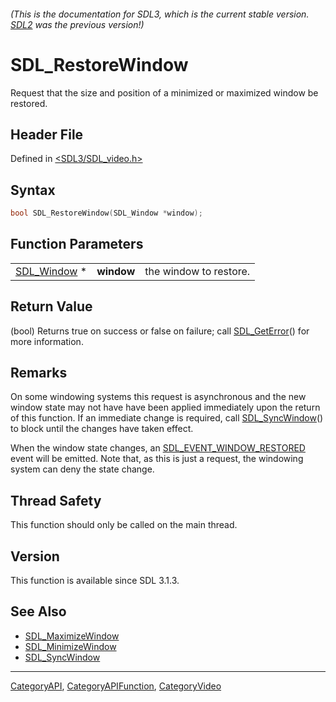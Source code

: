 ###### (This is the documentation for SDL3, which is the current stable version. [SDL2](https://wiki.libsdl.org/SDL2/) was the previous version!)
# SDL_RestoreWindow

Request that the size and position of a minimized or maximized window be restored.

## Header File

Defined in [<SDL3/SDL_video.h>](https://github.com/libsdl-org/SDL/blob/main/include/SDL3/SDL_video.h)

## Syntax

```c
bool SDL_RestoreWindow(SDL_Window *window);
```

## Function Parameters

|                            |            |                        |
| -------------------------- | ---------- | ---------------------- |
| [SDL_Window](SDL_Window) * | **window** | the window to restore. |

## Return Value

(bool) Returns true on success or false on failure; call
[SDL_GetError](SDL_GetError)() for more information.

## Remarks

On some windowing systems this request is asynchronous and the new window
state may not have have been applied immediately upon the return of this
function. If an immediate change is required, call
[SDL_SyncWindow](SDL_SyncWindow)() to block until the changes have taken
effect.

When the window state changes, an
[SDL_EVENT_WINDOW_RESTORED](SDL_EVENT_WINDOW_RESTORED) event will be
emitted. Note that, as this is just a request, the windowing system can
deny the state change.

## Thread Safety

This function should only be called on the main thread.

## Version

This function is available since SDL 3.1.3.

## See Also

- [SDL_MaximizeWindow](SDL_MaximizeWindow)
- [SDL_MinimizeWindow](SDL_MinimizeWindow)
- [SDL_SyncWindow](SDL_SyncWindow)

----
[CategoryAPI](CategoryAPI), [CategoryAPIFunction](CategoryAPIFunction), [CategoryVideo](CategoryVideo)

